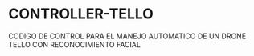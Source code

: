 # CONTROLLER-TELLO
CODIGO DE CONTROL PARA EL MANEJO AUTOMATICO DE UN DRONE TELLO CON RECONOCIMIENTO FACIAL

